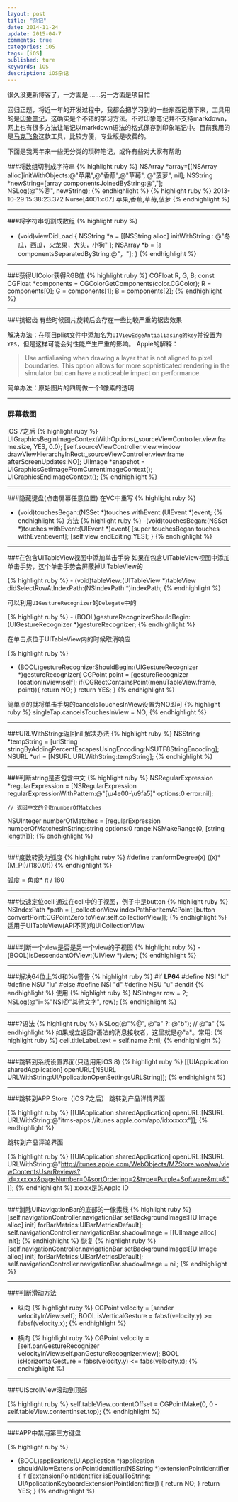 ```yaml
---
layout: post
title: "杂记"
date: 2014-11-24
update: 2015-04-7
comments: true
categories: iOS
tags: [iOS]
published: ture
keywords: iOS
description: iOS杂记
---
```


很久没更新博客了，一方面是.......另一方面是项目忙

回归正题，将近一年的开发过程中，我都会把学习到的一些东西记录下来，工具用的是[印象笔记](https://www.yinxiang.com/)，这确实是个不错的学习方法。不过印象笔记并不支持markdown，网上也有很多方法让笔记以markdown语法的格式保存到印象笔记中。目前我用的是[马克飞象](http://marxi.co/)这款工具，比较方便，专业版是收费的。

下面是我两年来一些无分类的琐碎笔记，或许有些对大家有帮助

###将数组切割成字符串
{% highlight ruby %}
NSArray *array=[[NSArray alloc]initWithObjects:@"苹果",@"香蕉",@"草莓", @"菠萝", nil];
NSString *newString=[array componentsJoinedByString:@","];    
NSLog(@"%@", newString);
{% endhighlight %}
{% highlight ruby %}
2013-10-29 15:38:23.372 Nurse[4001:c07] 苹果,香蕉,草莓,菠萝
{% endhighlight %}
___
###将字符串切割成数组
{% highlight ruby %}
- (void)viewDidLoad
{
    NSString *a = [[NSString alloc] initWithString : @"冬瓜，西瓜，火龙果，大头，小狗" ];
    NSArray *b = [a componentsSeparatedByString:@"，"];
}
{% endhighlight %}
___
###获得UIColor获得RGB值
{% highlight ruby %}
	CGFloat R, G, B;
    const CGFloat *components = CGColorGetComponents(color.CGColor);
    R = components[0];
    G = components[1];
    B = components[2];
{% endhighlight %}
___
###抗锯齿
有些时候图片旋转后会存在一些比较严重的锯齿效果

解决办法：在项目plist文件中添加名为`UIViewEdgeAntialiasing的key`并设置为`YES`，但是这样可能会对性能产生严重的影响。
Apple的解释：
>Use antialiasing when drawing a layer that is not aligned to pixel boundaries. This option allows for more sophisticated rendering in the simulator but can have a noticeable impact on performance.

简单办法：原始图片的四周做一个1像素的透明
___

### 屏幕截图
iOS 7之后
{% highlight ruby %}
    UIGraphicsBeginImageContextWithOptions(_sourceViewController.view.frame.size, YES, 0.0);
    [self.sourceViewController.view.window drawViewHierarchyInRect:_sourceViewController.view.frame afterScreenUpdates:NO];
    UIImage *snapshot = UIGraphicsGetImageFromCurrentImageContext();
    UIGraphicsEndImageContext();
{% endhighlight %}
____
###隐藏键盘(点击屏幕任意位置)
在VC中重写
{% highlight ruby %}
- (void)touchesBegan:(NSSet *)touches withEvent:(UIEvent *)event;
{% endhighlight %}
方法
{% highlight ruby %}
-(void)touchesBegan:(NSSet *)touches withEvent:(UIEvent *)event{
    [super touchesBegan:touches withEvent:event];
    [self.view endEditing:YES];
}
{% endhighlight %}
___
###在包含UITableView视图中添加单击手势
如果在包含UITableView视图中添加单击手势，这个单击手势会屏蔽掉UITableView的

{% highlight ruby %}
    - (void)tableView:(UITableView *)tableView didSelectRowAtIndexPath:(NSIndexPath *)indexPath;
{% endhighlight %}

可以利用`UIGestureRecognizer`的`Delegate`中的

{% highlight ruby %}
    - (BOOL)gestureRecognizerShouldBegin:(UIGestureRecognizer *)gestureRecognizer;
{% endhighlight %}

在单击点位于UITableView内的时候取消响应

{% highlight ruby %}
- (BOOL)gestureRecognizerShouldBegin:(UIGestureRecognizer *)gestureRecognizer{
    CGPoint point = [gestureRecognizer locationInView:self];
    if(CGRectContainsPoint(menuTableView.frame, point)){
        return NO;
    }
    return YES;
}
{% endhighlight %}

简单点的就将单击手势的cancelsTouchesInView设置为NO即可
{% highlight ruby %}
singleTap.cancelsTouchesInView = NO;
{% endhighlight %}
___
###URLWithString:返回nil
解决办法
{% highlight ruby %}
NSString *tempString = [urlString stringByAddingPercentEscapesUsingEncoding:NSUTF8StringEncoding];
NSURL *url = [NSURL URLWithString:tempString];
{% endhighlight %}
___
###判断string是否包含中文
{% highlight ruby %}
NSRegularExpression *regularExpression = [NSRegularExpression regularExpressionWithPattern:@"[\u4e00-\u9fa5]" options:0 error:nil];

    // 返回中文的个数numberOfMatches
NSUInteger numberOfMatches = [regularExpression numberOfMatchesInString:string options:0 range:NSMakeRange(0, [string length])];
{% endhighlight %}
___
###度数转换为弧度
{% highlight ruby %}
#define tranformDegree(x) ((x)*(M_PI)/(180.0f))
{% endhighlight %}

弧度 = 角度* π / 180
___
###快速定位cell
通过在cell中的子视图，例子中是button
{% highlight ruby %}
NSIndexPath *path = [_collectionView indexPathForItemAtPoint:[button convertPoint:CGPointZero toView:self.collectionView]];
{% endhighlight %}
适用于UITableView(API不同)和UICollectionView
___

###判断一个view是否是另一个view的子视图
{% highlight ruby %}
    - (BOOL)isDescendantOfView:(UIView *)view;
{% endhighlight %}
___
###解决64位上%d和%u警告
{% highlight ruby %}
#if __LP64__
#define NSI "ld"
#define NSU "lu"
#else
#define NSI "d"
#define NSU "u"
#endif
{% endhighlight %}
使用
{% highlight ruby %}
NSInteger row = 2;
NSLog(@"i=%"NSI@"其他文字", row);
{% endhighlight %}
___
###?语法
{% highlight ruby %}
NSLog(@"%@", @"a" ?: @"b"); // @"a"
{% endhighlight %}
如果成立返回`?`语法的消息接收者，这里就是@"a"。常用:
{% highlight ruby %}
cell.titleLabel.text = self.name ?:nil;
{% endhighlight %}
___
###跳转到系统设置界面(只适用用iOS 8)
{% highlight ruby %}
[[UIApplication sharedApplication] openURL:[NSURL URLWithString:UIApplicationOpenSettingsURLString]];
{% endhighlight %}
___
###跳转到APP Store（iOS 7之后）
跳转到产品详情界面

{% highlight ruby %}
[[UIApplication sharedApplication] openURL:[NSURL URLWithString:@"itms-apps://itunes.apple.com/app/idxxxxxx"]];
{% endhighlight %}

跳转到产品评论界面

{% highlight ruby %}
[[UIApplication sharedApplication] openURL:[NSURL URLWithString:@"http://itunes.apple.com/WebObjects/MZStore.woa/wa/viewContentsUserReviews?id=xxxxxx&pageNumber=0&sortOrdering=2&type=Purple+Software&mt=8"]];
{% endhighlight %}
xxxxx是的Apple ID
___
###消除UINavigationBar的底部的一像素线
{% highlight ruby %}
[self.navigationController.navigationBar setBackgroundImage:[[UIImage alloc] init] forBarMetrics:UIBarMetricsDefault];
self.navigationController.navigationBar.shadowImage = [[UIImage alloc] init];
{% endhighlight %}
恢复
{% highlight ruby %}
[self.navigationController.navigationBar setBackgroundImage:[[UIImage alloc] init] forBarMetrics:UIBarMetricsDefault];
self.navigationController.navigationBar.shadowImage = nil;
{% endhighlight %}

___

###判断滑动方法
* 纵向
{% highlight ruby %}
CGPoint velocity = [sender velocityInView:self];
BOOL isVerticalGesture = fabsf(velocity.y) >= fabsf(velocity.x);
{% endhighlight %}

* 横向
{% highlight ruby %}
CGPoint velocity = [self.panGestureRecognizer velocityInView:self.panGestureRecognizer.view];
BOOL isHorizontalGesture = fabs(velocity.y) <= fabs(velocity.x);
{% endhighlight %}
___
###UIScrollView滚动到顶部

{% highlight ruby %}
self.tableView.contentOffset = CGPointMake(0, 0 - self.tableView.contentInset.top);
{% endhighlight %}

___
###APP中禁用第三方键盘

{% highlight ruby %}
- (BOOL)application:(UIApplication *)application shouldAllowExtensionPointIdentifier:(NSString *)extensionPointIdentifier {
    if ([extensionPointIdentifier isEqualToString: UIApplicationKeyboardExtensionPointIdentifier]) {
        return NO;
    }
    return YES;
}
{% endhighlight %}
